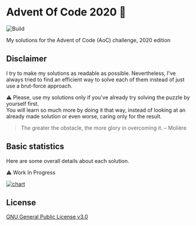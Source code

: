 # Advent Of Code 2020 🎄

![Build](https://github.com/Graygzou/advent-of-code-2020/workflows/MSBuild/badge.svg?branch=main)

My solutions for the Advent of Code (AoC) challenge, 2020 edition

## Disclaimer

I try to make my solutions as readable as possible. Nevertheless, I've always tried to find an efficient way to solve each of them instead of just use a brut-force approach.

:warning: Please, use my solutions only if you've already try solving the puzzle by yourself first.   
You will learn so much more by doing it that way, instead of looking at an already made solution or even worse, caring only for the result.

> The greater the obstacle, the more glory in overcoming it.
> – Molière

## Basic statistics

Here are some overall details about each solution.

:warning: Work In Progress

[![chart](https://image-charts.com/chart?chbh=a&chbr=5&chco=fdb45c%2C27c9c2%2C1869b7&chd=t%3A2000%7C2000%7C1000%7C2000&chds=0%2C120&chm=N%2C000000%2C0%2C%2C10%7CN%2C000000%2C1%2C%2C10%7CN%2C000000%2C2%2C%2C10&chma=0%2C0%2C10%2C10&chs=700x150&cht=bhg&chxs=0%2C000000%2C0%2C0%2C_&chtt=Title&chxt=y)](https://github.com/Graygzou/advent-of-code-2020/actions/runs/510088424)

## License

[GNU General Public License v3.0](LICENSE)
